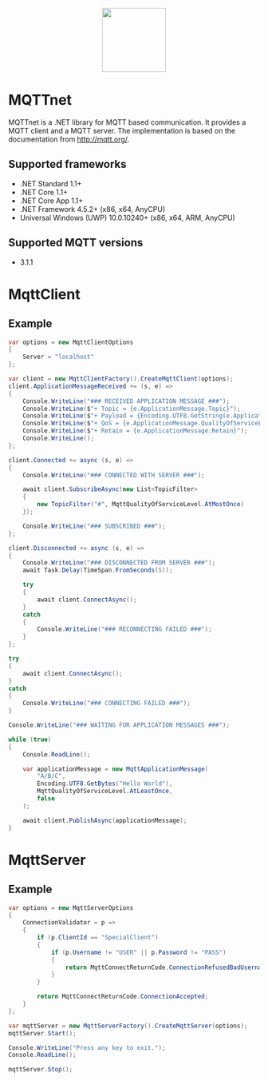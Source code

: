 <p align="center">
<img src="https://github.com/chkr1011/MQTTnet/blob/master/Images/Logo_128x128.png?raw=true" width="128">
</p>

# MQTTnet
MQTTnet is a .NET library for MQTT based communication. It provides a MQTT client and a MQTT server. The implementation is based on the documentation from http://mqtt.org/.

## Supported frameworks

* .NET Standard 1.1+
* .NET Core 1.1+
* .NET Core App 1.1+
* .NET Framework 4.5.2+ (x86, x64, AnyCPU)
* Universal Windows (UWP) 10.0.10240+ (x86, x64, ARM, AnyCPU)

## Supported MQTT versions

* 3.1.1

# MqttClient
## Example

```c#
var options = new MqttClientOptions
{
    Server = "localhost"
};

var client = new MqttClientFactory().CreateMqttClient(options);
client.ApplicationMessageReceived += (s, e) =>
{
    Console.WriteLine("### RECEIVED APPLICATION MESSAGE ###");
    Console.WriteLine($"+ Topic = {e.ApplicationMessage.Topic}");
    Console.WriteLine($"+ Payload = {Encoding.UTF8.GetString(e.ApplicationMessage.Payload)}");
    Console.WriteLine($"+ QoS = {e.ApplicationMessage.QualityOfServiceLevel}");
    Console.WriteLine($"+ Retain = {e.ApplicationMessage.Retain}");
    Console.WriteLine();
};

client.Connected += async (s, e) =>
{
    Console.WriteLine("### CONNECTED WITH SERVER ###");

    await client.SubscribeAsync(new List<TopicFilter>
    {
        new TopicFilter("#", MqttQualityOfServiceLevel.AtMostOnce)
    });

    Console.WriteLine("### SUBSCRIBED ###");
};

client.Disconnected += async (s, e) => 
{
    Console.WriteLine("### DISCONNECTED FROM SERVER ###");
    await Task.Delay(TimeSpan.FromSeconds(5));

    try
    {
        await client.ConnectAsync();
    }
    catch
    {
        Console.WriteLine("### RECONNECTING FAILED ###");
    }
};

try
{
    await client.ConnectAsync();
}
catch
{
    Console.WriteLine("### CONNECTING FAILED ###");
}

Console.WriteLine("### WAITING FOR APPLICATION MESSAGES ###");

while (true)
{
    Console.ReadLine();

    var applicationMessage = new MqttApplicationMessage(
        "A/B/C",
        Encoding.UTF8.GetBytes("Hello World"),
        MqttQualityOfServiceLevel.AtLeastOnce,
        false
    );

    await client.PublishAsync(applicationMessage);
}
```

# MqttServer

## Example 

```c#
var options = new MqttServerOptions
{
    ConnectionValidator = p =>
    {
        if (p.ClientId == "SpecialClient")
        {
            if (p.Username != "USER" || p.Password != "PASS")
            {
                return MqttConnectReturnCode.ConnectionRefusedBadUsernameOrPassword;
            }
        }

        return MqttConnectReturnCode.ConnectionAccepted;
    }
};

var mqttServer = new MqttServerFactory().CreateMqttServer(options);
mqttServer.Start();

Console.WriteLine("Press any key to exit.");
Console.ReadLine();

mqttServer.Stop();
```